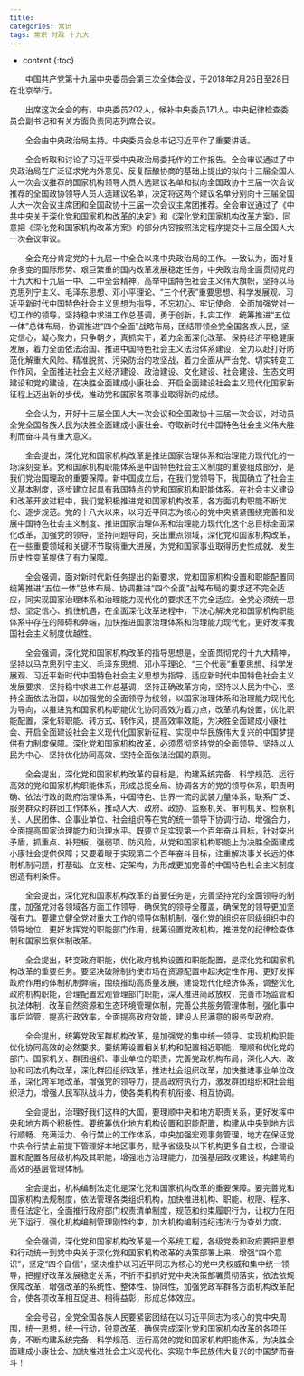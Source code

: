 ```yaml
---
title: 
categories: 常识
tags: 常识 时政 十九大
---
```


* content
{:toc}






　　中国共产党第十九届中央委员会第三次全体会议，于2018年2月26日至28日在北京举行。

　　出席这次全会的有，中央委员202人，候补中央委员171人。中央纪律检查委员会副书记和有关方面负责同志列席会议。

　　全会由中央政治局主持。中央委员会总书记习近平作了重要讲话。

　　全会听取和讨论了习近平受中央政治局委托作的工作报告。全会审议通过了中央政治局在广泛征求党内外意见、反复酝酿协商的基础上提出的拟向十三届全国人大一次会议推荐的国家机构领导人员人选建议名单和拟向全国政协十三届一次会议推荐的全国政协领导人员人选建议名单，决定将这两个建议名单分别向十三届全国人大一次会议主席团和全国政协十三届一次会议主席团推荐。全会审议通过了《中共中央关于深化党和国家机构改革的决定》和《深化党和国家机构改革方案》，同意把《深化党和国家机构改革方案》的部分内容按照法定程序提交十三届全国人大一次会议审议。

　　全会充分肯定党的十九届一中全会以来中央政治局的工作。一致认为，面对复杂多变的国际形势、艰巨繁重的国内改革发展稳定任务，中央政治局全面贯彻党的十九大和十九届一中、二中全会精神，高举中国特色社会主义伟大旗帜，坚持以马克思列宁主义、毛泽东思想、邓小平理论、“三个代表”重要思想、科学发展观、习近平新时代中国特色社会主义思想为指导，不忘初心、牢记使命，全面加强党对一切工作的领导，坚持稳中求进工作总基调，勇于创新，扎实工作，统筹推进“五位一体”总体布局，协调推进“四个全面”战略布局，团结带领全党全国各族人民，坚定信心，凝心聚力，只争朝夕，真抓实干，着力全面深化改革、保持经济平稳健康发展，着力全面依法治国、推进中国特色社会主义法治体系建设，全力以赴打好防范化解重大风险、精准脱贫、污染防治的攻坚战，着力全面从严治党、切实转变工作作风，全面推进社会主义经济建设、政治建设、文化建设、社会建设、生态文明建设和党的建设，在决胜全面建成小康社会、开启全面建设社会主义现代化国家新征程上迈出新的步伐，推动党和国家各项事业取得新的成绩。

　　全会认为，开好十三届全国人大一次会议和全国政协十三届一次会议，对动员全党全国各族人民为决胜全面建成小康社会、夺取新时代中国特色社会主义伟大胜利而奋斗具有重大意义。

　　全会提出，深化党和国家机构改革是推进国家治理体系和治理能力现代化的一场深刻变革。党和国家机构职能体系是中国特色社会主义制度的重要组成部分，是我们党治国理政的重要保障。新中国成立后，在我们党领导下，我国确立了社会主义基本制度，逐步建立起具有我国特点的党和国家机构职能体系。在社会主义建设和改革开放过程中，我们党积极推进党和国家机构改革，各方面机构职能不断优化、逐步规范。党的十八大以来，以习近平同志为核心的党中央紧紧围绕完善和发展中国特色社会主义制度、推进国家治理体系和治理能力现代化这个总目标全面深化改革，加强党的领导，坚持问题导向，突出重点领域，深化党和国家机构改革，在一些重要领域和关键环节取得重大进展，为党和国家事业取得历史性成就、发生历史性变革提供了有力保障。

　　全会强调，面对新时代新任务提出的新要求，党和国家机构设置和职能配置同统筹推进“五位一体”总体布局、协调推进“四个全面”战略布局的要求还不完全适应，同实现国家治理体系和治理能力现代化的要求还不完全适应。全党必须统一思想、坚定信心、抓住机遇，在全面深化改革进程中，下决心解决党和国家机构职能体系中存在的障碍和弊端，加快推进国家治理体系和治理能力现代化，更好发挥我国社会主义制度优越性。

　　全会强调，深化党和国家机构改革的指导思想是，全面贯彻党的十九大精神，坚持以马克思列宁主义、毛泽东思想、邓小平理论、“三个代表”重要思想、科学发展观、习近平新时代中国特色社会主义思想为指导，适应新时代中国特色社会主义发展要求，坚持稳中求进工作总基调，坚持正确改革方向，坚持以人民为中心，坚持全面依法治国，以加强党的全面领导为统领，以国家治理体系和治理能力现代化为导向，以推进党和国家机构职能优化协同高效为着力点，改革机构设置，优化职能配置，深化转职能、转方式、转作风，提高效率效能，为决胜全面建成小康社会、开启全面建设社会主义现代化国家新征程、实现中华民族伟大复兴的中国梦提供有力制度保障。深化党和国家机构改革，必须贯彻坚持党的全面领导、坚持以人民为中心、坚持优化协同高效、坚持全面依法治国的原则。

　　全会提出，深化党和国家机构改革的目标是，构建系统完备、科学规范、运行高效的党和国家机构职能体系，形成总揽全局、协调各方的党的领导体系，职责明确、依法行政的政府治理体系，中国特色、世界一流的武装力量体系，联系广泛、服务群众的群团工作体系，推动人大、政府、政协、监察机关、审判机关、检察机关、人民团体、企事业单位、社会组织等在党的统一领导下协调行动、增强合力，全面提高国家治理能力和治理水平。既要立足实现第一个百年奋斗目标，针对突出矛盾，抓重点、补短板、强弱项、防风险，从党和国家机构职能上为决胜全面建成小康社会提供保障；又要着眼于实现第二个百年奋斗目标，注重解决事关长远的体制机制问题，打基础、立支柱、定架构，为形成更加完善的中国特色社会主义制度创造有利条件。

　　全会提出，深化党和国家机构改革的首要任务是，完善坚持党的全面领导的制度，加强党对各领域各方面工作领导，确保党的领导全覆盖，确保党的领导更加坚强有力。要建立健全党对重大工作的领导体制机制，强化党的组织在同级组织中的领导地位，更好发挥党的职能部门作用，统筹设置党政机构，推进党的纪律检查体制和国家监察体制改革。

　　全会提出，转变政府职能，优化政府机构设置和职能配置，是深化党和国家机构改革的重要任务。要坚决破除制约使市场在资源配置中起决定性作用、更好发挥政府作用的体制机制弊端，围绕推动高质量发展，建设现代化经济体系，调整优化政府机构职能，合理配置宏观管理部门职能，深入推进简政放权，完善市场监管和执法体制，改革自然资源和生态环境管理体制，完善公共服务管理体制，强化事中事后监管，提高行政效率，全面提高政府效能，建设人民满意的服务型政府。

　　全会提出，统筹党政军群机构改革，是加强党的集中统一领导、实现机构职能优化协同高效的必然要求。要统筹设置相关机构和配置相近职能，理顺和优化党的部门、国家机关、群团组织、事业单位的职责，完善党政机构布局，深化人大、政协和司法机构改革，深化群团组织改革，推进社会组织改革，加快推进事业单位改革，深化跨军地改革，增强党的领导力，提高政府执行力，激发群团组织和社会组织活力，增强人民军队战斗力，使各类机构有机衔接、相互协调。

　　全会提出，治理好我们这样的大国，要理顺中央和地方职责关系，更好发挥中央和地方两个积极性。要统筹优化地方机构设置和职能配置，构建从中央到地方运行顺畅、充满活力、令行禁止的工作体系，中央加强宏观事务管理，地方在保证党中央令行禁止前提下管理好本地区事务，赋予省级及以下机构更多自主权，合理设置和配置各层级机构及其职能，增强地方治理能力，加强基层政权建设，构建简约高效的基层管理体制。

　　全会提出，机构编制法定化是深化党和国家机构改革的重要保障。要完善党和国家机构法规制度，依法管理各类组织机构，加快推进机构、职能、权限、程序、责任法定化，全面推行政府部门权责清单制度，规范和约束履职行为，让权力在阳光下运行，强化机构编制管理刚性约束，加大机构编制违纪违法行为查处力度。

　　全会强调，深化党和国家机构改革是一个系统工程，各级党委和政府要把思想和行动统一到党中央关于深化党和国家机构改革的决策部署上来，增强“四个意识”，坚定“四个自信”，坚决维护以习近平同志为核心的党中央权威和集中统一领导，把握好改革发展稳定关系，不折不扣抓好党中央决策部署贯彻落实，依法依规保障改革，增强改革的系统性、整体性、协同性，加强党政军群各方面机构改革配合，使各项改革相互促进、相得益彰，形成总体效应。

　　全会号召，全党全国各族人民要紧密团结在以习近平同志为核心的党中央周围，统一思想，统一行动，锐意改革，确保完成深化党和国家机构改革的各项任务，不断构建系统完备、科学规范、运行高效的党和国家机构职能体系，为决胜全面建成小康社会、加快推进社会主义现代化、实现中华民族伟大复兴的中国梦而奋斗！
